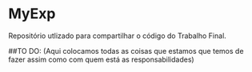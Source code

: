 # MyExp

Repositório utlizado para compartilhar o código do Trabalho Final.



##TO DO: (Aqui colocamos todas as coisas que estamos que temos de fazer assim como com quem está as responsabilidades)

